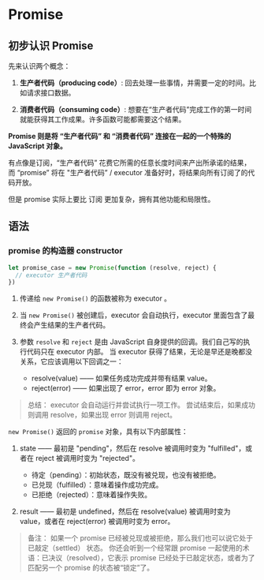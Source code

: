 # Promise

## 初步认识 Promise

先来认识两个概念：

1. **生产者代码（producing code）**: 回去处理一些事情，并需要一定的时间。比如请求接口数据。
   
2. **消费者代码（consuming code）**: 想要在“生产者代码”完成工作的第一时间就能获得其工作成果。许多函数可能都需要这个结果。

**Promise 则是将 “生产者代码” 和 “消费者代码” 连接在一起的一个特殊的 JavaScript 对象。**

有点像是订阅，“生产者代码” 花费它所需的任意长度时间来产出所承诺的结果，而 “promise” 将在 "生产者代码” / executor 准备好时，将结果向所有订阅了的代码开放。

但是 promise 实际上要比 订阅 更加复杂，拥有其他功能和局限性。

## 语法

### promise 的构造器 constructor

```js
let promise_case = new Promise(function (resolve, reject) {
  // executor 生产者代码
})
```

1. 传递给 `new Promise()` 的函数被称为 executor 。

2. 当 `new Promise()` 被创建后，executor 会自动执行，executor 里面包含了最终会产生结果的生产者代码。

3. 参数 `resolve` 和 `reject` 是由 JavaScript 自身提供的回调。我们自己写的执行代码只在 executor 内部。
   当 executor 获得了结果，无论是早还是晚都没关系，它应该调用以下回调之一：
   - resolve(value) —— 如果任务成功完成并带有结果 value。
   - reject(error) —— 如果出现了 error，error 即为 error 对象。

> 总结：
> executor 会自动运行并尝试执行一项工作。
> 尝试结束后，如果成功则调用 resolve，如果出现 error 则调用 reject。

`new Promise()` 返回的 `promise` 对象，具有以下内部属性：

1. state —— 最初是 "pending"，然后在 resolve 被调用时变为 "fulfilled"，或者在 reject 被调用时变为 "rejected"。
   - 待定（pending）：初始状态，既没有被兑现，也没有被拒绝。
   - 已兑现（fulfilled）：意味着操作成功完成。
   - 已拒绝（rejected）：意味着操作失败。
   
2. result —— 最初是 undefined，然后在 resolve(value) 被调用时变为 value，或者在 reject(error) 被调用时变为 error。

> 备注：
> 如果一个 promise 已经被兑现或被拒绝，那么我们也可以说它处于 已敲定（settled） 状态。
> 你还会听到一个经常跟 promise 一起使用的术语：已决议（resolved），它表示 promise 已经处于已敲定状态，或者为了匹配另一个 promise 的状态被“锁定”了。

